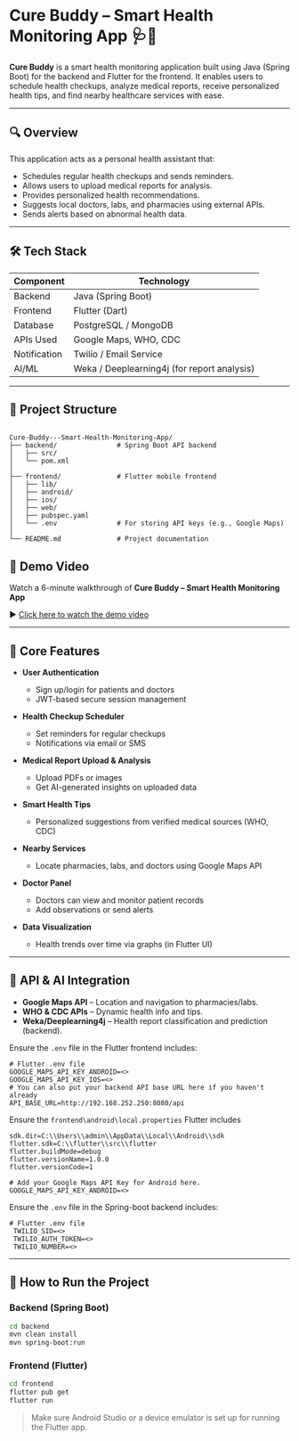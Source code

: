 # Cure Buddy – Smart Health Monitoring App 🩺📱

**Cure Buddy** is a smart health monitoring application built using Java (Spring Boot) for the backend and Flutter for the frontend. 
It enables users to schedule health checkups, analyze medical reports, receive personalized health tips, and find nearby healthcare
services with ease.

---

## 🔍 Overview

This application acts as a personal health assistant that:
- Schedules regular health checkups and sends reminders.
- Allows users to upload medical reports for analysis.
- Provides personalized health recommendations.
- Suggests local doctors, labs, and pharmacies using external APIs.
- Sends alerts based on abnormal health data.

---

## 🛠️ Tech Stack

| Component    | Technology              |
|--------------|-------------------------|
| Backend      | Java (Spring Boot)      |
| Frontend     | Flutter (Dart)          |
| Database     | PostgreSQL / MongoDB    |
| APIs Used    | Google Maps, WHO, CDC   |
| Notification | Twilio / Email Service  |
| AI/ML        | Weka / Deeplearning4j (for report analysis) |

---

## 📁 Project Structure

```

Cure-Buddy---Smart-Health-Monitoring-App/
├── backend/               # Spring Boot API backend
│   ├── src/
│   └── pom.xml
│
├── frontend/              # Flutter mobile frontend
│   ├── lib/
│   ├── android/
│   ├── ios/
│   ├── web/
│   ├── pubspec.yaml
│   └── .env               # For storing API keys (e.g., Google Maps)
│
└── README.md              # Project documentation

````
## 🎥 Demo Video

Watch a 6-minute walkthrough of **Cure Buddy – Smart Health Monitoring App** 

▶️ [Click here to watch the demo video](https://drive.google.com/file/d/1hnP8SQmQVJn9lgajtoivbw4Y1mcHJ4rZ/view?usp=drive_link)

---

## 🔑 Core Features

- **User Authentication**
  - Sign up/login for patients and doctors
  - JWT-based secure session management

- **Health Checkup Scheduler**
  - Set reminders for regular checkups
  - Notifications via email or SMS

- **Medical Report Upload & Analysis**
  - Upload PDFs or images
  - Get AI-generated insights on uploaded data

- **Smart Health Tips**
  - Personalized suggestions from verified medical sources (WHO, CDC)

- **Nearby Services**
  - Locate pharmacies, labs, and doctors using Google Maps API

- **Doctor Panel**
  - Doctors can view and monitor patient records
  - Add observations or send alerts

- **Data Visualization**
  - Health trends over time via graphs (in Flutter UI)

---

## 🧪 API & AI Integration

- **Google Maps API** – Location and navigation to pharmacies/labs.
- **WHO & CDC APIs** – Dynamic health info and tips.
- **Weka/Deeplearning4j** – Health report classification and prediction (backend).

Ensure the `.env` file in the Flutter frontend includes:
```env
# Flutter .env file
GOOGLE_MAPS_API_KEY_ANDROID=<>
GOOGLE_MAPS_API_KEY_IOS=<>
# You can also put your backend API base URL here if you haven't already
API_BASE_URL=http://192.168.252.250:8080/api
````
Ensure the `frontend\android\local.properties` Flutter includes
```
sdk.dir=C:\\Users\\admin\\AppData\\Local\\Android\\sdk
flutter.sdk=C:\\flutter\\src\\flutter
flutter.buildMode=debug
flutter.versionName=1.0.0
flutter.versionCode=1

# Add your Google Maps API Key for Android here.
GOOGLE_MAPS_API_KEY_ANDROID=<>
```
Ensure the `.env` file in the Spring-boot backend includes:
```env
# Flutter .env file
 TWILIO_SID=<>
 TWILIO_AUTH_TOKEN=<>
 TWILIO_NUMBER=<>
````

---

## 🚀 How to Run the Project

### Backend (Spring Boot)

```bash
cd backend
mvn clean install
mvn spring-boot:run
```

### Frontend (Flutter)

```bash
cd frontend
flutter pub get
flutter run
```

> Make sure Android Studio or a device emulator is set up for running the Flutter app.

